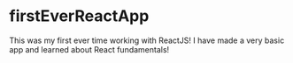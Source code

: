 # firstEverReactApp

This was my first ever time working with ReactJS! I have made a very basic app and learned about React fundamentals!
